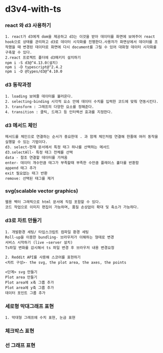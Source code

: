 # d3v4-with-ts

### react 와 d3 사용하기 

    
    1. react가 d3에게 dom을 제공하고 d3는 이것을 받아 데이터를 화면에 보여주어 react hook으로 상태를 관리하고 d3로 데이터 시각화를 진행한다.사용자가 화면상에서 데이터를 조작했을 때 변경된 데이터로 화면에 다시 document를 그릴 수 있어 대화형 데이터 시각화를 구축할 수 있다.
    2.react 프로젝트 폴더에 d3패키지 설치하기 
    npm i -S d3@^4.13.0(설치)
    npm i -D typescript@^2.4.2
    npm i -D @types/d3@^4.10.0
    

### d3 동작과정 


    1. loading 보여줄 데이터를 불러온다.
    2. selecting-binding 시각적 요소 안에 데이터 수치를 입력한 코드에 맞춰 연동시킨다.
    3. transform : 그래프의 다양한 요소를 정해준다.
    4. transition : 클릭, 드래그 등 인터렉션 효과를 지정한다.
    
    
### d3 메서드 체인 

    메서드를 체인으로 연결하는 순서가 중요한데 . 과 함께 체인처럼 연결해 한줄에 여러 동작을 실행할 수 있는 기법이다.
    d3. select-현재 문서에서 특정 태그 하나를 선택하는 메서드
    d3.selectAll- 특정 태그 전체를 선택
    data - 참조 연결할 데이터를 가져옴
    enter- 데이터 개수만큼 태그가 부족할때 부족한 수만큼 플레이스 홀더를 반환함
    append 태그 추가
    exit 필요없는 태그 반환 
    remove: 선택된 태그를 제거
    
    
    
### svg(scalable vector graphics) 
    
    
    웹용 벡터 그래픽으로 html 문서에 직접 포함할 수 있다.
    코드 작업으로 이미지 편집이 가능하며, 품질 손상없이 확대 및 축소가 가능하다.
    
    
  
### d3로 차트 만들기


    1. 개발환경 세팅/ 타입스크립트 컴파일 환경 세팅
    Roll-up을 이용한 bundling- 브라우저가 이해하는 형태로 변경
    서비스 시작하기 (live –server 설치)
    Ts파일 변화를 감시해서 ts 파일 변경 후 브라우저 내용 변경요청
    
    2. Reddit API를 사용해 스코어를 표현하기
    <차트 구성>- the svg, the plot area, the axes, the points

    <단계> svg 만들기
    Plot area 만들기
    Plot area에 x축 그룹 추가
    Plot area에 y축 그룹 추가
    데이터 포인트 그룹 추가

        
### 세로형 막대그래프 표현 
    
    
    1. 막대형 그래프에 수치 표현, 눈금 표현 
### 체크박스 표현

### 선 그래프 표현
